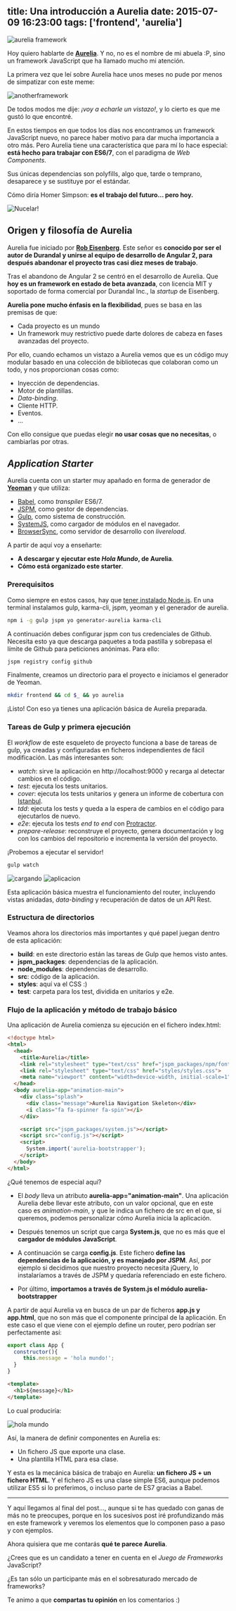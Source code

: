 title: Una introducción a Aurelia
date: 2015-07-09 16:23:00
tags: ['frontend', 'aurelia']
---
![aurelia framework](/images/2015-07/aurelia.png)

Hoy quiero hablarte de **[Aurelia](http://aurelia.io/)**. Y no, no es el nombre de mi abuela :P, sino un framework JavaScript que ha llamado mucho mi atención.

La primera vez que leí sobre Aurelia hace unos meses no pude por menos de simpatizar con este meme:

![anotherframework](/images/2015-07/xusNCWe.jpg)

De todos modos me dije: *¡voy a echarle un vistazo!*, y lo cierto es que me gustó lo que encontré.

En estos tiempos en que todos los días nos encontramos un framework JavaScript nuevo, no parece haber motivo para dar mucha importancia a otro más. Pero Aurelia tiene una característica que para mí lo hace especial: **está hecho para trabajar con ES6/7**, con el paradigma de *Web Components*.

Sus únicas dependencias son polyfills, algo que, tarde o temprano, desaparece y se sustituye por el estándar.

Cómo diría Homer Simpson: **es el trabajo del futuro... pero hoy.**

![Nucelar!](/images/2015-07/homer.png)

## Origen y filosofía de Aurelia

Aurelia fue iniciado por **[Rob Eisenberg](https://twitter.com/EisenbergEffect)**. Este señor es **conocido por ser el autor de Durandal y unirse al equipo de desarrollo de Angular 2, para después abandonar el proyecto tras casi diez meses de trabajo**.

Tras el abandono de Angular 2 se centró en el desarrollo de Aurelia. Que **hoy es un framework en estado de beta avanzada**, con licencia MIT y soportado de forma comercial por Durandal Inc., la *startup* de Eisenberg.

**Aurelia pone mucho énfasis en la flexibilidad**, pues se basa en las premisas de que:

* Cada proyecto es un mundo
* Un framework muy restrictivo puede darte dolores de cabeza en fases avanzadas del proyecto.

Por ello, cuando echamos un vistazo a Aurelia vemos que es un código muy modular basado en una colección de bibliotecas que colaboran como un todo, y nos proporcionan cosas como:

* Inyección de dependencias.
* Motor de plantillas.
* *Data-binding*.
* Cliente HTTP.
* Eventos.
* ...

Con ello consigue que puedas elegir **no usar cosas que no necesitas**, o cambiarlas por otras.

## *Application Starter*

Aurelia cuenta con un starter muy apañado en forma de generador de **[Yeoman](http://yeoman.io/)** y que utiliza:

* [Babel](https://babeljs.io/), como *transpiler* ES6/7.
* [JSPM](http://jspm.io/), como gestor de dependencias.
* [Gulp](http://gulpjs.com/), como sistema de construcción.
* [SystemJS](https://github.com/systemjs/systemjs), como cargador de módulos en el navegador.
* [BrowserSync](http://www.browsersync.io/), como servidor de desarrollo con *livereload*.

A partir de aquí voy a enseñarte:

* **A descargar y ejecutar este *Hola Mundo*, de Aurelia**.
* **Cómo está organizado este starter**.

### Prerequisitos

Como siempre en estos casos, hay que [tener instalado Node.js](/2015/05/instalar-nodejs/). En una terminal instalamos gulp, karma-cli, jspm, yeoman y el generador de aurelia.
```bash
npm i -g gulp jspm yo generator-aurelia karma-cli
```
A continuación debes configurar jspm con tus credenciales de Github. Necesita esto ya que descarga paquetes a toda pastilla y sobrepasa el límite de Github para peticiones anónimas. Para ello:
```bash
jspm registry config github
```

Finalmente, creamos un directorio para el proyecto e iniciamos el generador de Yeoman.
```bash
mkdir frontend && cd $_ && yo aurelia
```

¡Listo! Con eso ya tienes una aplicación básica de Aurelia preparada.
### Tareas de Gulp y primera ejecución

El *workflow* de este esqueleto de proyecto funciona a base de tareas de gulp, ya creadas y configuradas en ficheros independientes de fácil modificación. Las más interesantes son:

* *watch*: sirve la aplicación en http://localhost:9000 y recarga al detectar cambios en el código.
* *test*: ejecuta los tests unitarios.
* *cover*: ejecuta los tests unitarios y genera un informe de cobertura con [Istanbul](https://github.com/gotwarlost/istanbul).
* *tdd*: ejecuta los tests y queda a la espera de cambios en el código para ejecutarlos de nuevo.
* *e2e*: ejecuta los tests *end to end* con [Protractor](https://angular.github.io/protractor/#/).
* *prepare-release*: reconstruye el proyecto, genera documentación y log con los cambios del repositorio e incrementa la versión del proyecto.

¡Probemos a ejecutar el servidor!

```bash
gulp watch
```

![cargando](/images/2015-07/app-cargando.png)
![aplicacion](/images/2015-07/aplicacion.png)

Esta aplicación básica muestra el funcionamiento del router, incluyendo vistas anidadas, *data-binding* y recuperación de datos de un API Rest.

### Estructura de directorios

Veamos ahora los directorios más importantes y qué papel juegan dentro de esta aplicación:

* **build**: en este directorio están las tareas de Gulp que hemos visto antes.
* **jspm_packages**: dependencias de la aplicación.
* **node_modules**: dependencias de desarrollo.
* **src**: código de la aplicación.
* **styles**: aquí va el CSS :)
* **test**: carpeta para los test, dividida en unitarios y e2e.

### Flujo de la aplicación y método de trabajo básico


Una aplicación de Aurelia comienza su ejecución en el fichero index.html:

```html
<!doctype html>
<html>
  <head>
    <title>Aurelia</title>
    <link rel="stylesheet" type="text/css" href="jspm_packages/npm/font-awesome@4.3.0/css/font-awesome.min.css">
    <link rel="stylesheet" type="text/css" href="styles/styles.css">
    <meta name="viewport" content="width=device-width, initial-scale=1">
  </head>
  <body aurelia-app="animation-main">
    <div class="splash">
      <div class="message">Aurelia Navigation Skeleton</div>
      <i class="fa fa-spinner fa-spin"></i>
    </div>

    <script src="jspm_packages/system.js"></script>
    <script src="config.js"></script>
    <script>
      System.import('aurelia-bootstrapper');
    </script>
  </body>
</html>
```
¿Qué tenemos de especial aquí?

* El *body* lleva un atributo **aurelia-app="animation-main"**. Una aplicación Aurelia debe llevar este atributo, con un valor opcional, que en este caso es *animation-main*, y que le indica un fichero de src en el que, si queremos, podemos personalizar cómo Aurelia inicia la aplicación.

* Después tenemos un script que carga **System.js**, que no es más que el **cargador de módulos JavaScript**.

* A continuación se carga **config.js**. Este fichero **define las dependencias de la aplicación, y es manejado por JSPM**. Así, por ejemplo si decidimos que nuestro proyecto necesita jQuery, lo instalaríamos a través de JSPM y quedaría referenciado en este fichero.

* Por último, **importamos a través de System.js el módulo aurelia-bootstrapper**

A partir de aquí Aurelia va en busca de un par de ficheros **app.js y app.html**, que no son más que el componente principal de la aplicación. En este caso el que viene con el ejemplo define un router, pero podrían ser perfectamente así:

```javascript
export class App {
  constructor(){
     this.message = 'hola mundo!';
  }
}
```

```html
<template>
  <h1>${message}</h1>
</template>
```

Lo cual produciría:

![hola mundo](/images/2015-07/helloworld.png)


Así, la manera de definir componentes en Aurelia es:

* Un fichero JS que exporte una clase.
* Una plantilla HTML para esa clase.

Y esta es la mecánica básica de trabajo en Aurelia: **un fichero JS + un fichero HTML**. Y el fichero JS es una clase simple ES6, aunque podemos utilizar ES5 si lo preferimos, o incluso parte de ES7 gracias a Babel.


---

Y aquí llegamos al final del post..., aunque si te has quedado con ganas de más no te preocupes, porque en los sucesivos post iré profundizando más en este framework y veremos los elementos que lo componen paso a paso y con ejemplos.

Ahora quisiera que me contarás **qué te parece Aurelia**.

¿Crees que es un candidato a tener en cuenta en el *Juego de Frameworks* JavaScript?

¿Es tan sólo un participante más en el sobresaturado mercado de frameworks?


Te animo a que **compartas tu opinión** en los comentarios :)
